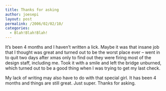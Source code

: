 ```yaml
---
title: Thanks for asking
author: joesepi
layout: post
permalink: /2006/02/02/10/
categories:
  - Blah!Blah!Blah!
---
```

It&#8217;s been 4 months and I haven&#8217;t written a lick. Maybe it was that insane job that I thought was great and turned out to be the worst place ever &#8211; went in to quit two days after xmas only to find out they were firing most of the design staff, including me. Took it with a smile and left the bridge unburned, which turned out to be a good thing when I was trying to get my last check.

My lack of writing may also have to do with that special girl. It has been 4 months and things are still great. Just super. Thanks for asking.